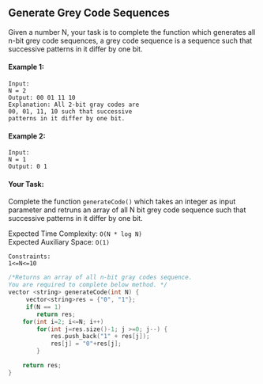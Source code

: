 ## Generate Grey Code Sequences

Given a number N, your task is to complete the function which generates all n-bit grey code sequences, a grey code sequence is a sequence such that successive patterns in it differ by one bit.

#### Example 1:

```
Input:
N = 2
Output: 00 01 11 10
Explanation: All 2-bit gray codes are
00, 01, 11, 10 such that successive
patterns in it differ by one bit.
```

#### Example 2:

```
Input:
N = 1
Output: 0 1
```

#### Your Task:

Complete the function `generateCode()` which takes an integer as input parameter and retruns an array of all N bit grey code sequence such that successive patterns in it differ by one bit.

Expected Time Complexity: `O(N * log N)`  
Expected Auxiliary Space: `O(1)`

```
Constraints:
1<=N<=10
```

```c++
/*Returns an array of all n-bit gray codes sequence.
You are required to complete below method. */
vector <string> generateCode(int N) {
     vector<string>res = {"0", "1"};
     if(N == 1)
        return res;
    for(int i=2; i<=N; i++)
        for(int j=res.size()-1; j >=0; j--) {
            res.push_back("1" + res[j]);
            res[j] = "0"+res[j];
        }

    return res;
}
```
